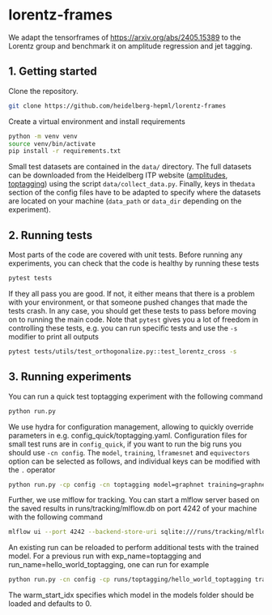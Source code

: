 # lorentz-frames

We adapt the tensorframes of https://arxiv.org/abs/2405.15389 to the Lorentz group and benchmark it on amplitude regression and jet tagging.

## 1. Getting started

Clone the repository.

```bash
git clone https://github.com/heidelberg-hepml/lorentz-frames
```

Create a virtual environment and install requirements

```bash
python -m venv venv
source venv/bin/activate
pip install -r requirements.txt
```

Small test datasets are contained in the `data/` directory. The full datasets can be downloaded from the Heidelberg ITP website ([amplitudes](https://www.thphys.uni-heidelberg.de/~plehn/data/amplitudes.hdf5), [toptagging](https://www.thphys.uni-heidelberg.de/~plehn/data/toptagging_full.npz)) using the script `data/collect_data.py`. Finally, keys in the`data` section of the config files have to be adapted to specify where the datasets are located on your machine (`data_path` or `data_dir` depending on the experiment).

## 2. Running tests

Most parts of the code are covered with unit tests. Before running any experiments, you can check that the code is healthy by running these tests

```bash
pytest tests
```

If they all pass you are good. If not, it either means that there is a problem with your environment, or that someone pushed changes that made the tests crash. In any case, you should get these tests to pass before moving on to running the main code. Note that `pytest` gives you a lot of freedom in controlling these tests, e.g. you can run specific tests and use the `-s` modifier to print all outputs

```bash
pytest tests/utils/test_orthogonalize.py::test_lorentz_cross -s
```

## 3. Running experiments

You can run a quick test toptagging experiment with the following command

```bash
python run.py
```

We use hydra for configuration management, allowing to quickly override parameters in e.g. config_quick/toptagging.yaml. Configuration files for small test runs are in `config_quick`, if you want to run the big runs you should use `-cn config`. The `model`, `training`, `lframesnet` and `equivectors` option can be selected as follows, and individual keys can be modified with the `.` operator

```bash
python run.py -cp config -cn toptagging model=graphnet training=graphnet model/lframesnet=orthogonal model/lframesnet/equivectors=equigraph training.iterations=42
```

Further, we use mlflow for tracking. You can start a mlflow server based on the saved results in runs/tracking/mlflow.db on port 4242 of your machine with the following command

```bash
mlflow ui --port 4242 --backend-store-uri sqlite:///runs/tracking/mlflow.db
```

An existing run can be reloaded to perform additional tests with the trained model. For a previous run with exp_name=toptagging and run_name=hello_world_toptagging, one can run for example

```bash
python run.py -cn config -cp runs/toptagging/hello_world_toptagging train=false warm_start_idx=0
```

The warm_start_idx specifies which model in the models folder should be loaded and defaults to 0. 